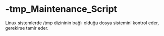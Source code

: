 # -tmp_Maintenance_Script
Linux sistemlerde /tmp dizininin bağlı olduğu dosya sistemini kontrol eder, gerekirse tamir eder.

